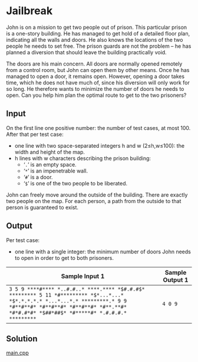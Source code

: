 # Jailbreak

John is on a mission to get two people out of prison. This particular prison is a one-story building. He has managed to get hold of a detailed floor plan, indicating all the walls and doors. He also knows the locations of the two people he needs to set free. The prison guards are not the problem – he has planned a diversion that should leave the building practically void.

The doors are his main concern. All doors are normally opened remotely from a control room, but John can open them by other means. Once he has managed to open a door, it remains open. However, opening a door takes time, which he does not have much of, since his diversion will only work for so long. He therefore wants to minimize the number of doors he needs to open. Can you help him plan the optimal route to get to the two prisoners?

## Input

On the first line one positive number: the number of test cases, at most 100. After that per test case:

- one line with two space-separated integers h and w (2≤h,w≤100): the width and height of the map.
- h lines with w characters describing the prison building:
  - ‘`.`’ is an empty space.
  - ‘`*`’ is an impenetrable wall.
  - ‘`#`’ is a door.
  - ‘`$`’ is one of the two people to be liberated.

John can freely move around the outside of the building. There are exactly two people on the map. For each person, a path from the outside to that person is guaranteed to exist.

## Output

Per test case:

- one line with a single integer: the minimum number of doors John needs to open in order to get to both prisoners.

| Sample Input 1                                               | Sample Output 1 |
| ------------------------------------------------------------ | --------------- |
| `3 5 9 ****#**** *..#.#..* ****.**** *$#.#.#$* ********* 5 11 *#********* *$*...*...* *$*.*.*.*.* *...*...*.* *********.* 9 9 *#**#**#* *#**#**#* *#**#**#* *#**.**#* *#*#.#*#* *$##*##$* *#*****#* *.#.#.#.* ********* ` | `4 0 9`         |

## Solution

[main.cpp](./main.cpp)